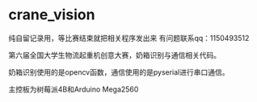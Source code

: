 # crane_vision

纯自留记录用，等比赛结束就把相关程序发出来
有问题联系qq：1150493512

第六届全国大学生物流起重机创意大赛，奶箱识别与通信相关代码。

奶箱识别使用的是opencv函数，通信使用的是pyserial进行串口通信。

主控板为树莓派4B和Arduino Mega2560
